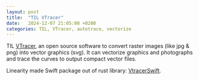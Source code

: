 ```yaml
---
layout: post
title:  "TIL VTracer"
date:   2024-12-07 21:05:00 +0200
categories: TIL, VTracer, autotrace, vectorize
---
```

TIL [VTracer](https://github.com/visioncortex/vtracer), an open source software to convert raster images (like jpg & png) into vector graphics (svg). It can vectorize graphics and photographs and trace the curves to output compact vector files.

Linearity made Swift package out of rust library: [VtracerSwift](https://github.com/LinearityGmbH/VtracerSwift).
